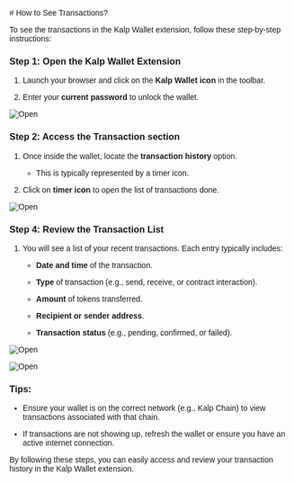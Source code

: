 <style>  body { font-family: "Source Sans 3", sans-serif!important; }</style>
<link href="https://fonts.googleapis.com/css2?family=Source+Sans+3:ital,wght@0,200..900;1,200..900&display=swap" rel="stylesheet">    
<link rel="stylesheet" href="https://fonts.googleapis.com/icon?family=Material+Icons">
# How to See Transactions?

To see the transactions in the Kalp Wallet extension, follow these step-by-step instructions:

### **Step 1: Open the Kalp Wallet Extension**

1.  Launch your browser and click on the **Kalp Wallet icon** in the toolbar.
    
2.  Enter your **current password** to unlock the wallet.
    
![Open](https://doc-images-kalp-studio.s3.ap-south-1.amazonaws.com/Extension+Images/How+to+see+transactions/I1.png)

### **Step 2: Access the Transaction section**

1.  Once inside the wallet, locate the **transaction history** option.
    
    -   This is typically represented by a timer icon.
        
2.  Click on **timer icon** to open the list of transactions done.
    
![Open](https://doc-images-kalp-studio.s3.ap-south-1.amazonaws.com/Extension+Images/How+to+see+transactions/I2.png)

### **Step 4: Review the Transaction List**

1.  You will see a list of your recent transactions. Each entry typically includes:
    
    -   **Date and time** of the transaction.
        
    -   **Type** of transaction (e.g., send, receive, or contract interaction).
        
    -   **Amount** of tokens transferred.
        
    -   **Recipient or sender address**.
        
    -   **Transaction status** (e.g., pending, confirmed, or failed).
        
![Open](https://doc-images-kalp-studio.s3.ap-south-1.amazonaws.com/Extension+Images/How+to+see+transactions/I3.png)

![Open](https://doc-images-kalp-studio.s3.ap-south-1.amazonaws.com/Extension+Images/How+to+see+transactions/I4.png)

### **Tips:**

-   Ensure your wallet is on the correct network (e.g., Kalp Chain) to view transactions associated with that chain.
    
-   If transactions are not showing up, refresh the wallet or ensure you have an active internet connection.
    

By following these steps, you can easily access and review your transaction history in the Kalp Wallet extension.